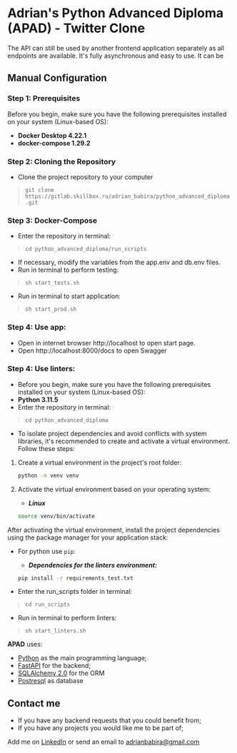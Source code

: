 # Adrian's Python Advanced Diploma (APAD) - Twitter Clone

The API can still be used by another frontend application separately as all endpoints are available. 
It's fully asynchronous and easy to use. It can be 

## **Manual Configuration**

### Step 1: Prerequisites

Before you begin, make sure you have the following prerequisites installed on your system (Linux-based OS):

- **Docker Desktop 4.22.1**
- **docker-compose 1.29.2**

### Step 2: Cloning the Repository

- Clone the project repository to your computer
> ``git clone https://gitlab.skillbox.ru/adrian_babira/python_advanced_diploma.git``

### Step 3: **Docker-Compose**
- Enter the repository in terminal:  
> ``cd python_advanced_diploma/run_scripts``
- If necessary, modify the variables from the app.env and db.env files.
- Run in terminal to perform testing:
> ``sh start_tests.sh``

- Run in terminal to start application:

> ``sh start_prod.sh``
   
### Step 4: Use app:
- Open in internet browser http://localhost to open start page. 
- Open http://localhost:8000/docs to open Swagger


### Step 4: Use linters:
- Before you begin, make sure you have the following prerequisites installed on your system (Linux-based OS):
- **Python 3.11.5**
- Enter the repository in terminal:  
> ``cd python_advanced_diploma``
- To isolate project dependencies and avoid conflicts with system libraries, it's recommended to create and activate a virtual environment. Follow these steps:

1. Create a virtual environment in the project's root folder:

   ```bash
   python -m venv venv
2. Activate the virtual environment based on your operating system:
   * ***Linux***
    ```bash
    source venv/bin/activate
    ```
After activating the virtual environment, install the project dependencies using the package manager for your application stack:
- For python use `pip`:
  * ***Dependencies for the linters environment:***
   ```bash
   pip install -r requirements_test.txt
    ```

- Enter the run_scripts folder in terminal:
> ``cd run_scripts``
- Run in terminal to perform linters:
> ``sh start_linters.sh``



**APAD** uses:

- [Python](https://www.python.org/) as the main programming language;
- [FastAPI](https://fastapi.tiangolo.com/) for the backend;
- [SQLAlchemy 2.0](https://www.sqlalchemy.org) for the ORM
- [Postresql](https://www.postgresql.org) as database

## Contact me

- If you have any backend requests that you could benefit from;
- If you have any projects you would like me to be part of;

Add me on [LinkedIn](https://www.linkedin.com/in/adrian-babira-61021137/) or send an email to adrianbabira@gmail.com